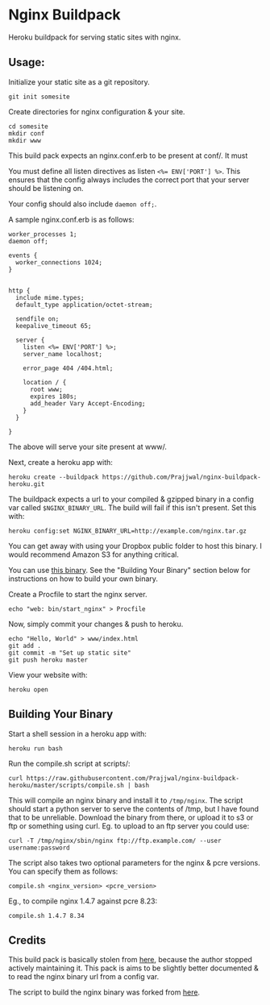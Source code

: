 # Nginx Buildpack

Heroku buildpack for serving static sites with nginx.

## Usage:

Initialize your static site as a git repository.

    git init somesite

Create directories for nginx configuration & your site.

    cd somesite
    mkdir conf
    mkdir www

This build pack expects an nginx.conf.erb to be present at conf/. It must

You must define all listen directives as listen `<%= ENV['PORT'] %>`. This ensures
that the config always includes the correct port that your server should be
listening on.

Your config should also include `daemon off;`.

A sample nginx.conf.erb is as follows:

    worker_processes 1;
    daemon off;

    events {
      worker_connections 1024;
    }


    http {
      include mime.types;
      default_type application/octet-stream;

      sendfile on;
      keepalive_timeout 65;

      server {
        listen <%= ENV['PORT'] %>;
        server_name localhost;

        error_page 404 /404.html;

        location / {
          root www;
          expires 180s;
          add_header Vary Accept-Encoding;
        }
      }

    }

The above will serve your site present at www/.

Next, create a heroku app with:

    heroku create --buildpack https://github.com/Prajjwal/nginx-buildpack-heroku.git

The buildpack expects a url to your compiled & gzipped binary in a config var
called `$NGINX_BINARY_URL`. The build will fail if this isn't present. Set this with:

    heroku config:set NGINX_BINARY_URL=http://example.com/nginx.tar.gz

You can get away with using your Dropbox public folder to host this binary. I
would recommend Amazon S3 for anything critical.

You can use [this binary](https://github.com/ryandotsmith/nginx-buildpack/blob/master/bin/nginx).
See the "Building Your Binary" section below for instructions on how to build
your own binary.

Create a Procfile to start the nginx server.

    echo "web: bin/start_nginx" > Procfile

Now, simply commit your changes & push to heroku.

    echo "Hello, World" > www/index.html
    git add .
    git commit -m "Set up static site"
    git push heroku master

View your website with:

    heroku open

## Building Your Binary

Start a shell session in a heroku app with:

    heroku run bash

Run the compile.sh script at scripts/:

    curl https://raw.githubusercontent.com/Prajjwal/nginx-buildpack-heroku/master/scripts/compile.sh | bash

This will compile an nginx binary and install it to `/tmp/nginx`. The script
should start a python server to serve the contents of /tmp, but I have found
that to be unreliable. Download the binary from there, or upload it to s3 or ftp
or something using curl. Eg. to upload to an ftp server you could use:

    curl -T /tmp/nginx/sbin/nginx ftp://ftp.example.com/ --user username:password

The script also takes two optional parameters for the nginx & pcre versions. You
can specify them as follows:

    compile.sh <nginx_version> <pcre_version>

Eg., to compile nginx 1.4.7 against pcre 8.23:

    compile.sh 1.4.7 8.34

## Credits

This build pack is basically stolen from [here](https://github.com/essh/heroku-buildpack-nginx),
because the author stopped actively maintaining it. This pack is aims to be
slightly better documented & to read the nginx binary url from a config var.

The script to build the nginx binary was forked from
[here](https://github.com/ryandotsmith/nginx-buildpack/blob/master/scripts/build_nginx.sh).
